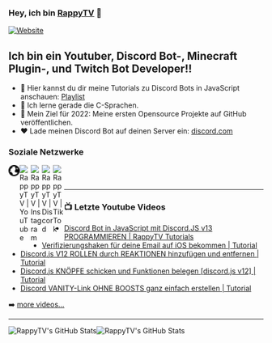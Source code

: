 ### Hey, ich bin [RappyTV][Website] 👋

[![Website](https://img.shields.io/website?label=rappytv.com&style=for-the-badge&url=https://www.google.com)](https://rappytv.com)

## Ich bin ein Youtuber, Discord Bot-, Minecraft Plugin-, und Twitch Bot Developer!!

- 🔭 Hier kannst du dir meine Tutorials zu Discord Bots in JavaScript anschauen: [Playlist][dcbotplaylist]
- 🌱 Ich lerne gerade die C-Sprachen.
- 🥅 Mein Ziel für 2022: Meine ersten Opensource Projekte auf GitHub veröffentlichen.
- ❤ Lade meinen Discord Bot auf deinen Server ein: [discord.com][dcBot]

### Soziale Netzwerke

[<img align="left" alt="RappyTV | Website" width="22px" src="https://raw.githubusercontent.com/iconic/open-iconic/master/svg/globe.svg" />][website]
[<img align="left" alt="RappyTV | YouTube" width="22px" src="https://cdn.jsdelivr.net/npm/simple-icons@v3/icons/youtube.svg" />][youtube]
[<img align="left" alt="RappyTV | Instagram" width="22px" src="https://cdn.jsdelivr.net/npm/simple-icons@v3/icons/instagram.svg" />][instagram]
[<img align="left" alt="RappyTV | Discord" width="22px" src="https://cdn.jsdelivr.net/npm/simple-icons@v3/icons/discord.svg" />][dcServer]
[<img align="left" alt="RappyTV | TikTok" width="22px" src="https://cdn.jsdelivr.net/npm/simple-icons@v3/icons/tiktok.svg" />][tiktok]

<br />
<br />

---

### 📺 Letzte Youtube Videos

<!-- YOUTUBE:START -->
- [Discord Bot in JavaScript mit Discord.JS v13 PROGRAMMIEREN | RappyTV Tutorials](https://www.youtube.com/watch?v=4Zfi7j9L35Q)
- [Verifizierungshaken für deine Email auf iOS bekommen | Tutorial](https://www.youtube.com/watch?v=Thyf0drCtGI)
- [Discord.js V12 ROLLEN durch REAKTIONEN hinzufügen und entfernen | Tutorial](https://www.youtube.com/watch?v=E8q7lDXGMiw)
- [Discord.js KNÖPFE schicken und Funktionen belegen [discord.js v12] | Tutorial](https://www.youtube.com/watch?v=SeAOC_kRSY4)
- [Discord VANITY-Link OHNE BOOSTS ganz einfach erstellen | Tutorial](https://www.youtube.com/watch?v=60DngdNu0pc)
<!-- YOUTUBE:END -->

➡️ [more videos...](https://www.youtube.com/c/RappyTVTutorials/videos)

---

<img align="left" alt="RappyTV's GitHub Stats" src="https://github-readme-stats.vercel.app/api?username=RappyTV&show_icons=true&hide_border=true" />
<img align="left" alt="RappyTV's GitHub Stats" src="https://github-readme-stats.vercel.app/api?username=RappyLabyAddons&show_icons=true&hide_border=true" />

[website]: https://rappytv.com/
[youtube]: https://youtube.com/c/RappyTVTutorials
[instagram]: https://instagram.com/rappyytv
[dcbotplaylist]: https://youtube.com/playlist?list=PL-NddfqjbJVZ2-CGquW0I42J9IGUkXq12
[dcServer]: https://rappytv.com/server
[dcBot]: https://rappytv.com/bot
[tiktok]: https://tiktok.com/@rappytv
